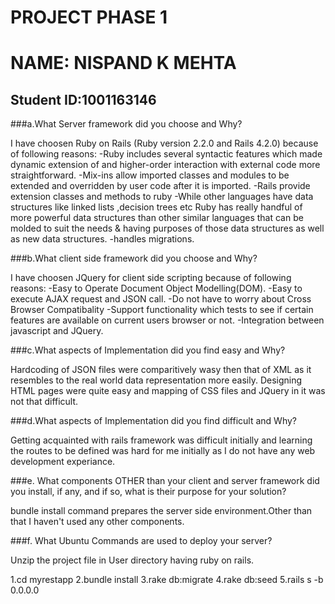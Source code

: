 PROJECT PHASE 1
===============

NAME: NISPAND K MEHTA
=====================


Student ID:1001163146
---------------------


###a.What Server framework did you choose and Why?

I have choosen Ruby on Rails (Ruby version 2.2.0 and Rails 4.2.0) because of following reasons:
-Ruby includes several syntactic features which made dynamic extension of and higher-order interaction with external code more straightforward.
-Mix-ins allow imported classes and modules to be extended and overridden by user code after it is imported.
-Rails provide extension classes and methods to ruby
-While other languages have data structures like linked lists ,decision trees etc Ruby has really handful of more powerful data structures than other similar languages that can be molded to suit the needs & having purposes of those data structures as well as new data structures.
-handles migrations.

###b.What client side framework did you choose and Why?

I have choosen JQuery for client side scripting because of following reasons:
-Easy to Operate Document Object Modelling(DOM).
-Easy to execute AJAX request and JSON call.
-Do not have to worry about Cross Browser Compatibality
-Support functionality which tests to see if certain features are available on current users browser or not.
-Integration between javascript and JQuery.


###c.What aspects of Implementation did you find easy and Why?

Hardcoding of JSON files were comparitively wasy then that of XML as it resembles to the real world data representation more easily.
Designing HTML pages were quite easy and mapping of CSS files and JQuery in it was not that difficult.

###d.What aspects of Implementation did you find difficult and Why?

Getting acquainted with rails framework was difficult initially and learning the routes to be defined was hard for me initially as I do not have any web development experiance.

###e. What components OTHER than your client and server framework did you install, if any, and if so, what is their purpose for your solution?

bundle install command prepares the server side environment.Other than that I haven't used any other components.

###f. What Ubuntu Commands are used to deploy your server?

Unzip the project file in User directory having ruby on rails.

1.cd myrestapp
2.bundle install
3.rake db:migrate
4.rake db:seed
5.rails s -b 0.0.0.0


